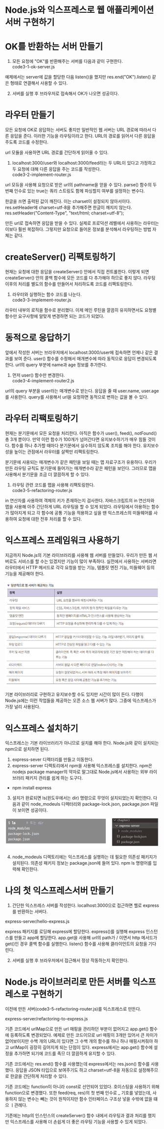 # **Node.js와 익스프레스로 웹 애플리케이션 서버 구현하기**  
# **OK를 반환하는 서버 만들기**  
1. 모든 요청에 "OK"를 반환해주는 서버를 다음과 같이 구현한다.  
code3-1-ok-server.js  
  
예제에서는 server에 값을 할당한 다음 listen()을 했지만 res.end("OK").listen() 같은 형태로 연결해서 사용할 수 있다.   
  
2. 서버를 실행 후 브라우저로 접속해서 OK가 나오면 성공이다.  
  
# **라우터 만들기**  
모든 요청에 OK로 응답하는 서버도 좋지만 일반적인 웹 서버는 URL 경로에 따라서 다른 응답을 준다. 이러한 기능을 라우팅이라고 한다. URL의 경로를 읽어서 
다른 응답을 주도록 코드를 수정한다.  
  
url 모듈을 사용하면 URL 경로를 간단하게 읽어올 수 있다.  
  
1. localhost:3000/user와 localhost:3000/feed라는 두 URL이 있다고 가정하고 두 요청에 대해 다른 응답을 주는 코드를 작성한다.  
code3-2-implement-router.js  
  
url 모듀을 사용해 요청으로 받은 url의 pathname을 얻을 수 있다. parse() 함수의 두 번째 인수로 있는 true는 쿼리 스트링도 함께 파싱할지 여부를 
설정하는 변수다.  
  
한글을 쓰면 출력된 값이 깨진다. 이는 charset이 설정되지 않아서이다. res.setHeader에 charset=utf-8을 추가해주면 한글이 깨지지 않는다.  
res.setHeader("Content-Type", "text/html; charset=utf-8");  
  
만든 url로 접속하면 응답을 받을 수 있다. 실제로 프로덕션 레벨에서 사용하는 라우터는 이보다 훨씬 복잡하다. 그렇지만 요청으로 들어온 정보를 
분석해서 라우팅하는 방법 자체는 같다.  
  
# **createServer() 리팩토링하기**  
현재는 요청에 대한 응답을 createServer() 안에서 직접 컨트롤한다. 이렇게 되면 createServer() 안의 콜백 함수에 모든 코드를 다 추가해야 하므로 
좋지 않다. 라우팅 이후의 처리를 별도의 함수를 만들어서 처리하도록 코드를 리팩토링한다.  
  
1. 라우터와 실행하는 함수 코드를 나눈다.  
code3-3-implement-router.js  
  
라우터 내부의 로직을 함수로 분리했다. 이제 메인 루틴을 깔끔히 유지하면서도 요청별 함수만 요구사항에 알맞게 변경하면 되는 코드가 되었다.  
  
# **동적으로 응답하기**  
앞에서 작성한 서버는 브라우저에서 localhost:3000/user에 접속하면 언제나 같은 결과를 보여 준다. user() 함수를 수정해서 매개변수에 따라 동적으로 
응답이 변경되도록 한다. url의 query 부분에 name과 age 정보를 추가한다.  
  
1. 먼저 user() 함수만 변경한다.  
code3-4-implement-router2.js  
  
url의 query 부분을 user라는 매개변수로 받는다. 응답을 줄 때 user.name, user.age를 사용한다. query를 사용해서 url을 요청하면 동적으로 
변하는 값을 볼 수 있다.  
  
# **라우터 리팩토링하기**  
현재는 분기문에서 모든 요청을 처리한다. 아직은 함수가 user(), feed(), notFound() 총 3개 뿐이다. 만약 이런 함수가 100개가 넘어간다면 유지보수하기가 
매우 힘들 것이다. 함수를 하나 추가할 때마다 분기문에서 실수하지 않도록 조치를 해야 한다. 유지보수성을 높이는 관점에서 라우터를 살짝만 리팩토링한다.  
  
분기문에 사용되는 매개변수가 같은 패턴을 보일 때는 맵 자료구조가 유용하다. 우리가 만든 라우팅 규칙도 분기문에 들어가는 매개변수라 같은 패턴을 
보인다. 그러므로 맵을 사용해서 분기문을 조금 더 깔끔하게 할 수 있다.  
  
1. 라우팅 관련 코드를 맵을 사용해 리팩토링한다.  
code3-5-refactoring-router.js  
  
in 연산자를 사용하여 객체의 키가 존재하는지 검사한다. 자바스크립트의 in 연산자와 맵을 사용해 아주 간단하게 URL 라우팅을 할 수 있게 되었다. 
라우팅에서 아용하는 함수가 많아지게 되고 각 함수에 공통 기능을 적용하고 싶을 땐 익스프레스의 미들웨어를 사용하여 요청에 대한 전후 처리를 할 수 있다.  
  
# **익스프레스 프레임워크 사용하기**  
지금까지 Node.js의 기본 라이브러리를 사용해 웹 서버를 만들었다. 우리가 만든 웹 서버로도 서비스를 할 수는 있겠지만 기능이 많이 부족하다. 실전에서 
사용하는 서버라면 라우터에서 HTTP 메서드로 각각 요청을 받는 기능, 템플릿 엔진 기능, 미들웨어 등의 기능을 제공해야 한다.  
  
![img.png](image/img.png)  
![img.png](image/img2.png)  
  
기본 라이브러리로 구현하고 유지보수할 수도 있지만 시간이 많이 든다. 다행이 Node.js에는 이런 작업들을 제공하는 오픈 소스 웹 서버가 많다. 그중에 
익스프레스가 가장 널리 사용된다.  
  
# **익스프레스 설치하기**  
익스프레스는 기본 라이브러리가 아니므로 설치를 해야 한다. Node.js와 같이 설치되는 npm으로 설치하면 된다.  
  
1. express-sever 디렉터리를 만들고 이동한다.  
2. express-server 디렉토리에서 npm을 사용해 익스프레스를 설치한다. npm은 nodejs package manager의 약자로 말그대로 Node.js에서 사용하는 
외부 라이브러리 패키지 관리를 쉽게 하는 도구다.  
- npm install express  
  
3. 설치가 완료되면 ls(윈도우에서는 dir) 명령으로 무엇이 설치되었는지 확인한다. 다음과 같이 node_modeuls 디렉터리와 package-lock.json, 
package.json 파일이 보이면 성공이다.  
  
![img.png](image/img3.png)  
  
4. node_modeuls 디렉토리에는 익스프레스를 실행하는 데 필요한 의존성 패키지가 설치된다. 의존성 패키지 정보는 package.json에 들어 있다. 
npm ls 명령어를 입력해 확인한다.  
  
# **나의 첫 익스프레스서버 만들기**  
1. 간단한 익스프레스 서버를 작성한다. localhost:3000으로 접근하면 헬로 express를 반환하는 서버다.  
  
express-server/hello-express.js  
  
express 패키지를 로딩해 express에 할당한다. express()를 실행해 express 인스턴스를 만들고 app에 할당한다. app.get을 사용해 url의 path가 
/ 이면서 http 메서드가 get()인 경우 콜백 함수를 실행한다. listen() 함수를 사용해 클라이언트의 요청을 기다린다.  
  
2. 서버를 실행 후 브라우저에서 접근해서 정상 작동하는지 확인한다.  
  
# **Node.js 라이브러리로 만든 서버를 익스프레스로 구현하기**  
이전에 만든 서버(code3-5-refactoring-router.js)를 익스프레스로 만든다.  
  
express-server/refactoring-to-express.js  
  
기존 코드에서 urlMap으로 만든 url 매핑을 관리하던 부분이 없어지고 app.get() 함수에 등록하도록 변경되었다. 예제로 만든 코드이므로 url 매핑이 
3개만 있어서 큰 차이가 없어보이지만 수백 개의 URL이 있다면 그 수백 개의 함수를 하나 하나 매핑시켜줘야 하고 urlMap이 굉장히 길어지게 되는 단점이 
있다. express에서는 app.get() 함수에 설정을 추가하면 되기에 코드를 족므 더 깔끔하게 유지할 수 있다.  
  
기존 코드에서는 res.end() 함수를 사용했는데 express에서는 res.json() 함수를 사용했다. 응답을 JSON 타입으로 보여주기도 하고 charset=utf-8을 
자동으로 설정해주므로 한글을 간단하게 처리할 수 있다.  
  
기존 코드에는 function이 아니라 const로 선언되어 있었다. 호이스팅을 사용하기 위해 function으로 변경했다. 또한 feed(req, res)의 첫 번째 인수로 
_ 기호를 넣었는데, 사용하지 않는 변수는 빼는 것이 원칙이지만 함수 인터페이스 구조상 넣을 수밖에 없을 떄으 ㅣ관례다.  
  
기존에는 http의 인스턴스의 createServer() 함수 내에서 라우팅과 결과 처리를 했지만 익스프레스를 사용해 더 손쉽게 더 좋은 라우팅 기능을 사용할 
수 있게 되었다.  
  




  
